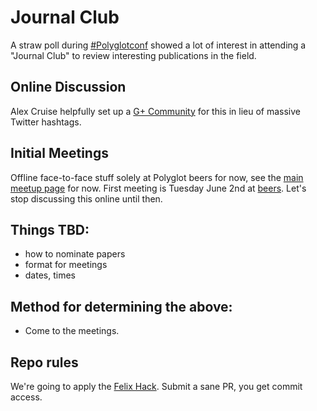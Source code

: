 # Journal Club

A straw poll during [#Polyglotconf](http://polyglotconf.com/) showed a lot of interest in attending a "Journal Club" to review interesting publications in the field.

## Online Discussion

Alex Cruise helpfully set up a [G+ Community](https://plus.google.com/u/0/communities/110886264051164890990) for this in lieu of massive Twitter hashtags.

## Initial Meetings

Offline face-to-face stuff solely at Polyglot beers for now, see the [main meetup page](http://www.meetup.com/PolyglotVancouver/) for now.
First meeting is Tuesday June 2nd at [beers](http://www.meetup.com/PolyglotVancouver/events/120611402/). Let's stop discussing this online until then.

## Things TBD:

  - how to nominate papers
  - format for meetings
  - dates, times

## Method for determining the above:

  - Come to the meetings.

## Repo rules

We're going to apply the [Felix Hack](http://felixge.de/2013/03/11/the-pull-request-hack.html). Submit a sane PR, you get commit access.
